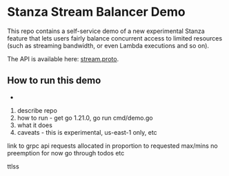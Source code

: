 # Stanza Stream Balancer Demo

This repo contains a self-service demo of a new experimental Stanza feature that lets users fairly balance concurrent access to 
limited resources (such as streaming bandwidth, or even Lambda executions and so on).

The API is available here: [stream.proto](https://github.com/StanzaSystems/apis/blob/main/stanza/hub/v1/stream.proto).


## How to run this demo


*
1) describe repo
2) how to run - get go 1.21.0, go run cmd/demo.go
3) what it does
4) caveats - this is experimental, us-east-1 only, etc

link to grpc api
requests allocated in proportion to requested max/mins
no preemption for now
go through todos etc

ttlss